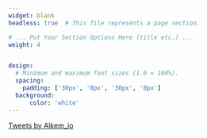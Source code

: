 ```yaml
---
widget: blank
headless: true  # This file represents a page section.

# ... Put Your Section Options Here (title etc.) ...
weight: 4


design:
  # Minimum and maximum font sizes (1.0 = 100%).
  spacing:
    padding: ['30px', '0px', '30px', '0px']
  background:
      color: 'white'
---
```

<div> <a class="twitter-timeline" data-width="1190" data-height="500" data-theme="light" href="https://twitter.com/Alkem_io?ref_src=twsrc%5Etfw">Tweets by Alkem_io</a> <script async src="https://platform.twitter.com/widgets.js" charset="utf-8"></script></div>